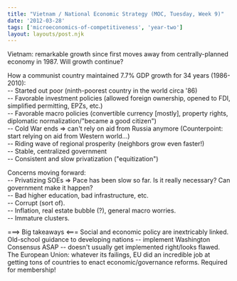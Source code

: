 ```yaml
---
title: "Vietnam / National Economic Strategy (MOC, Tuesday, Week 9)"
date: '2012-03-28'
tags: ['microeconomics-of-competitiveness', 'year-two']
layout: layouts/post.njk
---
```


Vietnam: remarkable growth since first moves away from centrally-planned economy in 1987. Will growth continue?

How a communist country maintained 7.7% GDP growth for 34 years (1986-2010):\
-- Started out poor (ninth-poorest country in the world circa '86)\
-- Favorable investment policies (allowed foreign ownership, opened to FDI, simplified permitting, EPZs, etc.)\
-- Favorable macro policies (convertible currency [mostly], property rights, diplomatic normalization/"became a good citizen")\
-- Cold War ends => can't rely on aid from Russia anymore (Counterpoint: start relying on aid from Western world...)\
-- Riding wave of regional prosperity (neighbors grow even faster!)\
-- Stable, centralized government\
-- Consistent and slow privatization ("equitization")

Concerns moving forward:\
-- Privatizing SOEs => Pace has been slow so far. Is it really necessary? Can government make it happen?\
-- Bad higher education, bad infrastructure, etc.\
-- Corrupt (sort of).\
-- Inflation, real estate bubble (?), general macro worries.\
-- Immature clusters.

===> Big takeaways <=== Social and economic policy are inextricably linked. Old-school guidance to developing nations -- implement Washington Consensus ASAP -- doesn't usually get implemented right/looks flawed. The European Union: whatever its failings, EU did an incredible job at getting tons of countries to enact economic/governance reforms. Required for membership!
